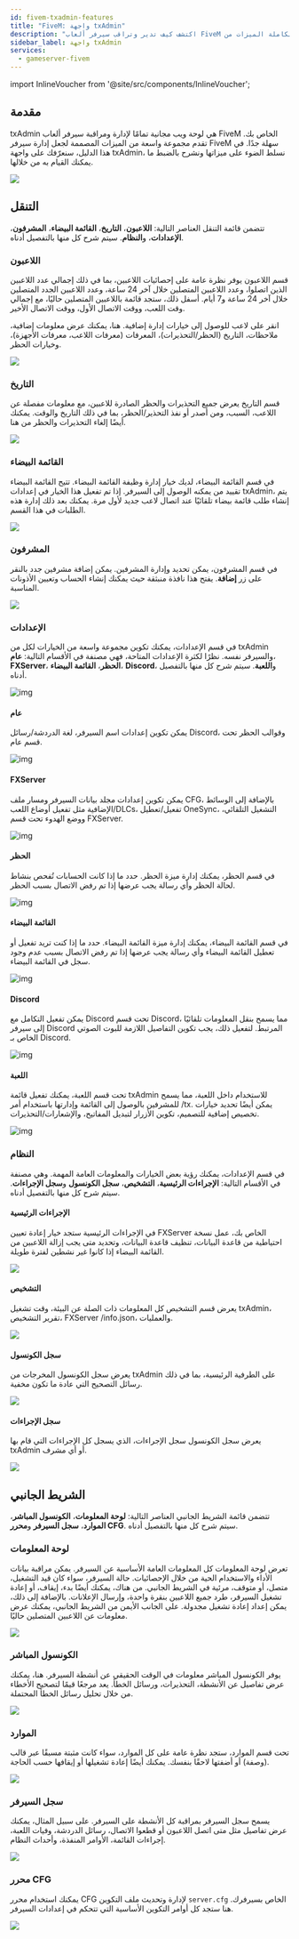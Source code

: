 ```yaml
---
id: fivem-txadmin-features
title: "FiveM: واجهة txAdmin"
description: "اكتشف كيف تدير وتراقب سيرفر ألعاب FiveM بكفاءة مع لوحة الويب الكاملة الميزات من txAdmin → تعلّم المزيد الآن"
sidebar_label: واجهة txAdmin
services:
  - gameserver-fivem
---
```


import InlineVoucher from '@site/src/components/InlineVoucher';



## مقدمة

txAdmin هي لوحة ويب مجانية تمامًا لإدارة ومراقبة سيرفر ألعاب FiveM الخاص بك. تقدم مجموعة واسعة من الميزات المصممة لجعل إدارة سيرفر FiveM سهلة جدًا. في هذا الدليل، سنعرّفك على واجهة txAdmin، نسلط الضوء على ميزاتها ونشرح بالضبط ما يمكنك القيام به من خلالها.

![](https://screensaver01.zap-hosting.com/index.php/s/YrRXBNBX2xTnRyJ/preview)

<InlineVoucher />



## التنقل

تتضمن قائمة التنقل العناصر التالية: **اللاعبون**، **التاريخ**، **القائمة البيضاء**، **المشرفون**، **الإعدادات**، و**النظام**. سيتم شرح كل منها بالتفصيل أدناه.

### اللاعبون

قسم اللاعبون يوفر نظرة عامة على إحصائيات اللاعبين، بما في ذلك إجمالي عدد اللاعبين الذين اتصلوا، وعدد اللاعبين المتصلين خلال آخر 24 ساعة، وعدد اللاعبين الجدد المتصلين خلال آخر 24 ساعة و7 أيام. أسفل ذلك، ستجد قائمة باللاعبين المتصلين حاليًا، مع إجمالي وقت اللعب، ووقت الاتصال الأول، ووقت الاتصال الأخير.

انقر على لاعب للوصول إلى خيارات إدارة إضافية. هنا، يمكنك عرض معلومات إضافية، ملاحظات، التاريخ (الحظر/التحذيرات)، المعرفات (معرفات اللاعب، معرفات الأجهزة)، وخيارات الحظر.

![](https://screensaver01.zap-hosting.com/index.php/s/wpRc2sW6gZZaN3S/download)





### التاريخ

قسم التاريخ يعرض جميع التحذيرات والحظر الصادرة للاعبين، مع معلومات مفصلة عن اللاعب، السبب، ومن أصدر أو نفذ التحذير/الحظر، بما في ذلك التاريخ والوقت. يمكنك أيضًا إلغاء التحذيرات والحظر من هنا.

![](https://screensaver01.zap-hosting.com/index.php/s/qbLwEx39pmpY4sa/preview)

### القائمة البيضاء

في قسم القائمة البيضاء، لديك خيار إدارة وظيفة القائمة البيضاء. تتيح القائمة البيضاء تقييد من يمكنه الوصول إلى السيرفر. إذا تم تفعيل هذا الخيار في إعدادات txAdmin، يتم إنشاء طلب قائمة بيضاء تلقائيًا عند اتصال لاعب جديد لأول مرة. يمكنك بعد ذلك إدارة هذه الطلبات في هذا القسم.

![](https://screensaver01.zap-hosting.com/index.php/s/o4K5zgGrz8G7Rqp/preview)

### المشرفون

في قسم المشرفون، يمكن تحديد وإدارة المشرفين. يمكن إضافة مشرفين جدد بالنقر على زر **إضافة**. يفتح هذا نافذة منبثقة حيث يمكنك إنشاء الحساب وتعيين الأذونات المناسبة.

![](https://screensaver01.zap-hosting.com/index.php/s/H7BYP2QqyZD6nSJ/download)

### الإعدادات

في قسم الإعدادات، يمكنك تكوين مجموعة واسعة من الخيارات لكل من txAdmin والسيرفر نفسه. نظرًا لكثرة الإعدادات المتاحة، فهي مصنفة في الأقسام التالية: **عام**، **FXServer**، **الحظر**، **القائمة البيضاء**، **Discord**، و**اللعبة**. سيتم شرح كل منها بالتفصيل أدناه.

![img](https://screensaver01.zap-hosting.com/index.php/s/9r44PictxZLad6c/download)

#### عام

يمكن تكوين إعدادات اسم السيرفر، لغة الدردشة/رسائل Discord، وقوالب الحظر تحت قسم عام.

![img](https://screensaver01.zap-hosting.com/index.php/s/7mr4D28GGqfPQQw/preview)

#### FXServer

يمكن تكوين إعدادات مجلد بيانات السيرفر ومسار ملف CFG، بالإضافة إلى الوسائط الإضافية مثل تفعيل أوضاع اللعب/DLCs، تفعيل/تعطيل OneSync، التشغيل التلقائي، ووضع الهدوء تحت قسم FXServer.

![img](https://screensaver01.zap-hosting.com/index.php/s/8s5rBzAN7nsRtqe/preview)



#### الحظر

في قسم الحظر، يمكنك إدارة ميزة الحظر. حدد ما إذا كانت الحسابات تُفحص بنشاط لحالة الحظر وأي رسالة يجب عرضها إذا تم رفض الاتصال بسبب الحظر.

![img](https://screensaver01.zap-hosting.com/index.php/s/fTjM4EFbtB7cw4q/preview)

#### القائمة البيضاء

في قسم القائمة البيضاء، يمكنك إدارة ميزة القائمة البيضاء. حدد ما إذا كنت تريد تفعيل أو تعطيل القائمة البيضاء وأي رسالة يجب عرضها إذا تم رفض الاتصال بسبب عدم وجود سجل في القائمة البيضاء.

![img](https://screensaver01.zap-hosting.com/index.php/s/6MyaBwRnroTSHbK/preview)



#### Discord

يمكن تفعيل التكامل مع Discord تحت قسم Discord، مما يسمح بنقل المعلومات تلقائيًا إلى سيرفر Discord المرتبط. لتفعيل ذلك، يجب تكوين التفاصيل اللازمة للبوت الصوتي الخاص بـ Discord.

![img](https://screensaver01.zap-hosting.com/index.php/s/jSbXE9c23wjiKRf/preview)

#### اللعبة

تحت قسم اللعبة، يمكنك تفعيل قائمة txAdmin للاستخدام داخل اللعبة، مما يسمح للمشرفين بالوصول إلى القائمة وإدارتها باستخدام أمر /tx. يمكن أيضًا تحديد خيارات تخصيص إضافية للتصميم، تكوين الأزرار لتبديل المفاتيح، والإشعارات/التحذيرات.

![img](https://screensaver01.zap-hosting.com/index.php/s/fLo976YMdbYkHts/preview)

### النظام

في قسم الإعدادات، يمكنك رؤية بعض الخيارات والمعلومات العامة المهمة. وهي مصنفة في الأقسام التالية: **الإجراءات الرئيسية**، **التشخيص**، **سجل الكونسول** و**سجل الإجراءات**. سيتم شرح كل منها بالتفصيل أدناه.



#### الإجراءات الرئيسية

في الإجراءات الرئيسية ستجد خيار إعادة تعيين FXServer الخاص بك، عمل نسخة احتياطية من قاعدة البيانات، تنظيف قاعدة البيانات، وتحديد متى يجب إزالة اللاعبين من القائمة البيضاء إذا كانوا غير نشطين لفترة طويلة.

![](https://screensaver01.zap-hosting.com/index.php/s/3A38EoqELeWMYJ6/download)



#### التشخيص

يعرض قسم التشخيص كل المعلومات ذات الصلة عن البيئة، وقت تشغيل txAdmin، تقرير التشخيص، FXServer /info.json، والعمليات.

![](https://screensaver01.zap-hosting.com/index.php/s/4Qg9MKwwnqFXwBd/preview)

#### سجل الكونسول

يعرض سجل الكونسول المخرجات من txAdmin على الطرفية الرئيسية، بما في ذلك رسائل التصحيح التي عادة ما تكون مخفية.

![](https://screensaver01.zap-hosting.com/index.php/s/jsCerbambRn5DMy/preview)

#### سجل الإجراءات

يعرض سجل الكونسول سجل الإجراءات، الذي يسجل كل الإجراءات التي قام بها txAdmin أو أي مشرف.

![](https://screensaver01.zap-hosting.com/index.php/s/P65fwKRSfjDZgdo/preview)



## الشريط الجانبي

تتضمن قائمة الشريط الجانبي العناصر التالية: **لوحة المعلومات**، **الكونسول المباشر**، **الموارد**، **سجل السيرفر** و**محرر CFG**. سيتم شرح كل منها بالتفصيل أدناه.



### لوحة المعلومات

تعرض لوحة المعلومات كل المعلومات العامة الأساسية عن السيرفر. يمكن مراقبة بيانات الأداء والاستخدام الحية من خلال الإحصائيات. حالة السيرفر، سواء كان قيد التشغيل، متصل، أو متوقف، مرئية في الشريط الجانبي. من هناك، يمكنك أيضًا بدء، إيقاف، أو إعادة تشغيل السيرفر، طرد جميع اللاعبين بنقرة واحدة، وإرسال الإعلانات. بالإضافة إلى ذلك، يمكن إعداد إعادة تشغيل مجدولة. على الجانب الأيمن من الشريط الجانبي، يمكنك عرض معلومات عن اللاعبين المتصلين حاليًا.

![](https://screensaver01.zap-hosting.com/index.php/s/YrRXBNBX2xTnRyJ/preview)



### الكونسول المباشر

يوفر الكونسول المباشر معلومات في الوقت الحقيقي عن أنشطة السيرفر. هنا، يمكنك عرض تفاصيل عن الأنشطة، التحذيرات، ورسائل الخطأ. يعد مرجعًا قيمًا لتصحيح الأخطاء من خلال تحليل رسائل الخطأ المحتملة.

![](https://screensaver01.zap-hosting.com/index.php/s/PDyPa7TfsHgTbAD/preview)

### الموارد
تحت قسم الموارد، ستجد نظرة عامة على كل الموارد، سواء كانت مثبتة مسبقًا عبر قالب (وصفة) أو أضفتها لاحقًا بنفسك. يمكنك أيضًا إعادة تشغيلها أو إيقافها حسب الحاجة.

![](https://screensaver01.zap-hosting.com/index.php/s/QJZnMTCqQpx92EL/preview)

### سجل السيرفر

يسمح سجل السيرفر بمراقبة كل الأنشطة على السيرفر. على سبيل المثال، يمكنك عرض تفاصيل مثل متى اتصل اللاعبون أو قطعوا الاتصال، رسائل الدردشة، وفيات اللعبة، إجراءات القائمة، الأوامر المنفذة، وأحداث النظام.

![](https://screensaver01.zap-hosting.com/index.php/s/zgBGMQq3stNkstq/preview)



### محرر CFG

يمكنك استخدام محرر CFG لإدارة وتحديث ملف التكوين `server.cfg` الخاص بسيرفرك. هنا ستجد كل أوامر التكوين الأساسية التي تتحكم في إعدادات السيرفر.

![](https://screensaver01.zap-hosting.com/index.php/s/jqDBDqp55HoKmNB/preview)


<InlineVoucher />